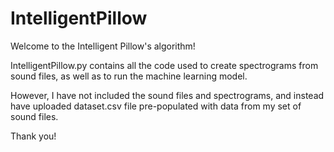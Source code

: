 # IntelligentPillow

Welcome to the Intelligent Pillow's algorithm!

IntelligentPillow.py contains all the code used to create spectrograms from sound files, as well as to run the machine learning model.

However, I have not included the sound files and spectrograms, and instead have uploaded dataset.csv file pre-populated with data from my set of sound files.

Thank you!

